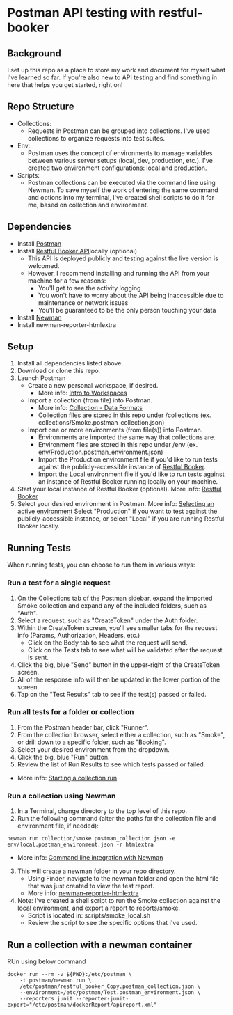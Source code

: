 # Postman API testing with restful-booker
## Background
I set up this repo as a place to store my work and document for myself what I've learned so far. If you're also new to API testing and find something in here that helps you get started, right on!

## Repo Structure
* Collections:
  * Requests in Postman can be grouped into collections. I've used collections to organize requests into test suites.
* Env:
  * Postman uses the concept of environments to manage variables between various server setups (local, dev, production, etc.). I've created two environment configurations: local and production.
* Scripts:
  * Postman collections can be executed via the command line using Newman. To save myself the work of entering the same command and options into my terminal, I've created shell scripts to do it for me, based on collection and environment.
## Dependencies
* Install [Postman](https://www.getpostman.com/)
* Install [Restful Booker API](https://github.com/mwinteringham/restful-booker)locally (optional)
  * This API is deployed publicly and testing against the live version is welcomed.
  * However, I recommend installing and running the API from your machine for a few reasons:
    * You'll get to see the activity logging
    * You won't have to worry about the API being inaccessible due to maintenance or network issues
    * You'll be guaranteed to be the only person touching your data
* Install [Newman](https://github.com/postmanlabs/newman)
* Install newman-reporter-htmlextra
## Setup
1. Install all dependencies listed above.
2. Download or clone this repo.
3. Launch Postman
    * Create a new personal workspace, if desired.
        * More info: [Intro to Workspaces](https://learning.postman.com/docs/collaborating-in-postman/using-workspaces/creating-workspaces/)
    * Import a collection (from file) into Postman.
        * More info: [Collection - Data Formats](https://learning.postman.com/docs/getting-started/importing-and-exporting-data/)
        * Collection files are stored in this repo under /collections (ex. collections/Smoke.postman_collection.json)
    * Import one or more environments (from file(s)) into Postman.
        * Environments are imported the same way that collections are.
        * Environment files are stored in this repo under /env (ex. env/Production.postman_environment.json)
        * Import the Production environment file if you'd like to run tests against the publicly-accessible instance of [Restful Booker](https://restful-booker.herokuapp.com/).
        * Import the Local environment file if you'd like to run tests against an instance of Restful Booker running locally on your machine.
4. Start your local instance of Restful Booker (optional).
More info: [Restful Booker](https://github.com/mwinteringham/restful-booker)
5. Select your desired environment in Postman.
More info: [Selecting an active environment](https://learning.postman.com/docs/sending-requests/managing-environments/)
Select "Production" if you want to test against the publicly-accessible instance, or select "Local" if you are running Restful Booker locally.
## Running Tests
When running tests, you can choose to run them in various ways:

### Run a test for a single request
1. On the Collections tab of the Postman sidebar, expand the imported Smoke collection and expand any of the included folders, such as "Auth".
2. Select a request, such as "CreateToken" under the Auth folder.
3. Within the CreateToken screen, you'll see smaller tabs for the request info (Params, Authorization, Headers, etc.)
   * Click on the Body tab to see what the request will send.
   * Click on the Tests tab to see what will be validated after the request is sent.
4. Click the big, blue "Send" button in the upper-right of the CreateToken screen.
5. All of the response info will then be updated in the lower portion of the screen.
6. Tap on the "Test Results" tab to see if the test(s) passed or failed.
### Run all tests for a folder or collection
1. From the Postman header bar, click "Runner".
2. From the collection browser, select either a collection, such as "Smoke", or drill down to a specific folder, such as "Booking".
3. Select your desired environment from the dropdown.
4. Click the big, blue "Run" button.
5. Review the list of Run Results to see which tests passed or failed.
* More info: [Starting a collection run](https://learning.getpostman.com/docs/postman/collection_runs/starting_a_collection_run/)
### Run a collection using Newman
1. In a Terminal, change directory to the top level of this repo.
2. Run the following command (alter the paths for the collection file and environment file, if needed):
```
newman run collection/smoke.postman_collection.json -e env/local.postman_environment.json -r htmlextra

```
   * More info: [Command line integration with Newman](https://learning.postman.com/docs/postman/collection_runs/command_line_integration_with_newman/)
3. This will create a newman folder in your repo directory.
   * Using Finder, navigate to the newman folder and open the html file that was just created to view the test report.
   * More info: [newman-reporter-htmlextra](https://github.com/DannyDainton/newman-reporter-htmlextra)
4. Note: I've created a shell script to run the Smoke collection against the local environment, and export a report to reports/smoke.
   * Script is located in: scripts/smoke_local.sh
   * Review the script to see the specific options that I've used.

## Run a collection with a newman container
RUn using below command
```
docker run --rm -v ${PWD}:/etc/postman \
    -t postman/newman run \
    /etc/postman/restful_booker_Copy.postman_collection.json \
    --environment=/etc/postman/Test.postman_environment.json \
    --reporters junit --reporter-junit-export="/etc/postman/dockerReport/apireport.xml"
```    
